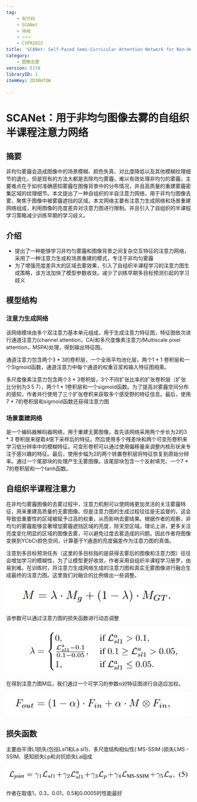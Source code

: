```yaml
---
tag:
    - 有代码
    - SCANet
    - 待阅
    - ⭐⭐⭐
    - CVPR2023
title: 'SCANet: Self-Paced Semi-Curricular Attention Network for Non-Homogeneous Image Dehazing'
category:
    - 图像去雾
version: 5178
libraryID: 1
itemKey: ZD3RHTQW

---
```

# SCANet：用于非均匀图像去雾的自组织半课程注意力网络

## 摘要

非均匀雾霾会造成图像中的场景模糊、颜色失真、对比度降低以及其他模糊纹理细节的退化，但是现有的方法大都是去除均匀雾霾，难以有效处理非均匀的雾霾，主要难点在于如何准确感知雾霾在图像背景中的分布情况，并且高质量的重建雾霾密集区域的纹理细节。本文提出了一种自组织的半自注意力网络，用于非均匀图像去雾，聚焦于图像中被雾霾遮挡的区域。本文网络主要有注意力生成网络和场景重建网络组成，利用图像的亮度差异对注意力图进行限制。并且引入了自组织的半课程学习策略减少训练早期的学习歧义。

## 介绍

*   提出了一种能够学习非均匀雾霾和图像背景之间复杂交互特征的注意力网络，采用了一种注意力生成和场景重建的模式，专注于非均匀雾霾
*   为了增强亮度差异大的区域去雾效果，引入了自组织半课程学习的注意力图生成策略，该方法加快了模型参数收敛。减少了训练早期多目标预测引起的学习歧义

## 模型结构

### 注意力生成网络

该网络模块由多个双注意力基本单元组成，用于生成注意力特征图，特征图依次进行通道注意力(channel attention，CA)和多尺度像素注意力(Multiscale pixel attention，MSPA)处理，得到输出特征图。

通道注意力包含两个3 \* 3的卷积层，一个全局平均池化层，两个1 \* 1 卷积层和一个Sigmoid函数，通道注意力中每个通道的权重豆浆和输入特征图相乘。

多尺度像素注意力包含两个3 \* 3卷积层，3个不同扩张比率的扩张卷积层（扩张比分别为3 5 7），两个1 \* 1卷积层和一个sigmoid函数。为了提高对雾霾空间分布的感知，作者并行使用了三个扩张卷积来获取多个感受野的特征信息。最后，使用7 \* 7的卷积层和sigmoid函数还获得注意力图

### 场景重建网络

是一个编码器解码器网络，用于重建无雾图像。首先该网络采用两个步长为2的3 \* 3 卷积层来提取4倍下采样后的特征。然后使用多个残差块和两个可变形卷积来学习低分辨率中的模糊特征。可变形卷积可以通过使用偏移量来调整内核形状来专注于感兴趣的特征。最后，使用步幅为2的两个转置卷积层将特征恢复到原始分辨率。通过一个尾部块的处理产生无雾图像。该尾部块包含一个反射填充、一个7 \* 7的卷积层和一个tanh函数。

## 自组织半课程注意力

在非均匀雾霾图像的去雾过程中，注意力机制可以使网络更加灵活的关注雾霾特征，用来重建高质量的无雾图像。但是注意力图的生成过程往往是无监督的，这会导致低重要性的区域被赋予过高的权重，从而影响去雾结果。根据作者的观察，非均匀的雾霾能够显著增加雾霾遮挡区域的亮度，除天空区域。理论上讲，更多关注亮度变化明显的区域的图像去雾，可以避免过度去雾造成的问题。因此作者将图像变换到YCbCr颜色空间，计算基于Y通道的亮度偏差作为注意力图的真值。

注意到多目标预测任务（这里的多目标指的是获得去雾后的图像和注意力图）往往会增加学习的模糊性，为了让模型更好收敛，作者采用自组织半课程学习册罗，由易到难。在训练时，将注意力生成网络生成的注意力图和真实无雾图像进行融合生成最终的注意力图。这里我们对融合的比例做出一些调整。

![\<img alt="" data-attachment-key="IFLV73D3" width="516" height="68" src="attachments/IFLV73D3.png" ztype="zimage">](attachments/IFLV73D3.png)

该参数可以通过注意力图的损失函数进行动态调整

![\<img alt="" data-attachment-key="34NFVDQ9" width="672" height="170" src="attachments/34NFVDQ9.png" ztype="zimage">](attachments/34NFVDQ9.png)

在得到注意力图M后，我们通过一个可学习的参数α对特征图进行自适应加权。

![\<img alt="" data-attachment-key="BDUIBHW5" width="593" height="77" src="attachments/BDUIBHW5.png" ztype="zimage">](attachments/BDUIBHW5.png)

## 损失函数

主要由平滑L1损失(包括Lsl1和La sl1)、多尺度结构相似性( MS-SSIM )损失LMS - SSIM、感知损失Lp和对抗损失La组成

![\<img alt="" data-attachment-key="26J9VZFM" width="788" height="77" src="attachments/26J9VZFM.png" ztype="zimage">](attachments/26J9VZFM.png)

作者在取值1，0.3，0.01，0.5和0.0005时性能最好
